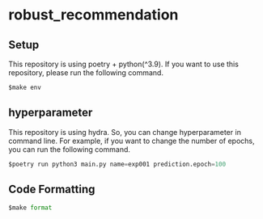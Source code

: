 # robust_recommendation

## Setup
This repository is using poetry + python(^3.9).
If you want to use this repository, please run the following command.

```python
$make env
```

## hyperparameter
This repository is using hydra. So, you can change hyperparameter in command line.
For example, if you want to change the number of epochs, you can run the following command.

```python
$poetry run python3 main.py name=exp001 prediction.epoch=100
```

## Code Formatting
```python
$make format
```

